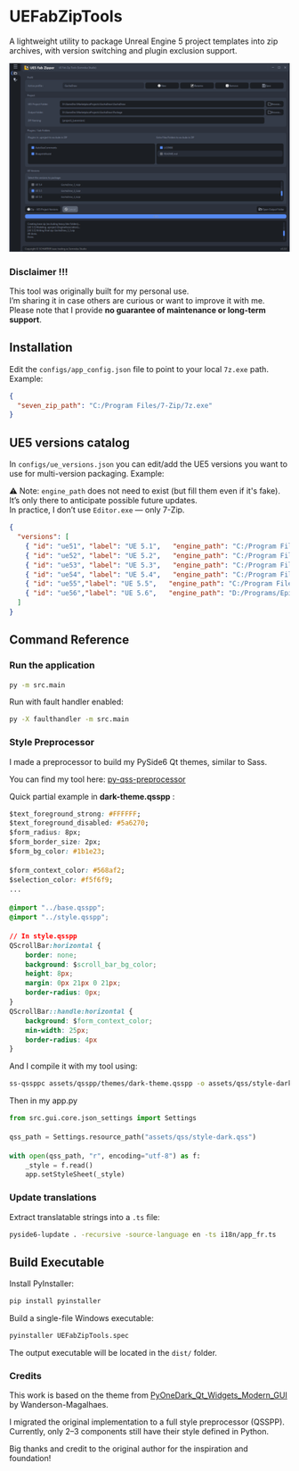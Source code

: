 # UEFabZipTools

A lightweight utility to package Unreal Engine 5 project templates into zip archives, with version switching and plugin exclusion support.

![UEFabZipTools screenshot](resources/app_gui_overview.png)

### Disclaimer !!!

This tool was originally built for my personal use.  
I’m sharing it in case others are curious or want to improve it with me.  
Please note that I provide **no guarantee of maintenance or long-term support**.

## Installation

Edit the `configs/app_config.json` file to point to your local `7z.exe` path.  
Example:

```json
{
  "seven_zip_path": "C:/Program Files/7-Zip/7z.exe"
}
```

## UE5 versions catalog

In `configs/ue_versions.json` you can edit/add the UE5 versions you want to use for multi-version packaging. Example:

⚠️ Note: `engine_path` does not need to exist (but fill them even if it's fake). It’s only there to anticipate possible future updates.  
In practice, I don’t use `Editor.exe` — only 7-Zip.

```json
{
  "versions": [
    { "id": "ue51", "label": "UE 5.1",   "engine_path": "C:/Program Files/Epic Games/UE_5.1" },
    { "id": "ue52", "label": "UE 5.2",   "engine_path": "C:/Program Files/Epic Games/UE_5.2" },
    { "id": "ue53", "label": "UE 5.3",   "engine_path": "C:/Program Files/Epic Games/UE_5.3" },
    { "id": "ue54", "label": "UE 5.4",   "engine_path": "C:/Program Files/Epic Games/UE_5.4" },
    { "id": "ue55","label": "UE 5.5",   "engine_path": "C:/Program Files/Epic Games/UE_5.5" },
    { "id": "ue56","label": "UE 5.6",   "engine_path": "D:/Programs/Epic Games/UE_5.6" }
  ]
}
```

## Command Reference

### Run the application

```bash
py -m src.main
```

Run with fault handler enabled:

```bash
py -X faulthandler -m src.main
```

### Style Preprocessor

I made a preprocessor to build my PySide6 Qt themes, similar to Sass.

You can find my tool here: [py-qss-preprocessor](https://github.com/SomndusStudio/py-qss-preprocessor)

Quick partial example in **dark-theme.qsspp** :

```css
$text_foreground_strong: #FFFFFF;
$text_foreground_disabled: #5a6270;
$form_radius: 8px;
$form_border_size: 2px;
$form_bg_color: #1b1e23;

$form_context_color: #568af2;
$selection_color: #f5f6f9;
...

@import "../base.qsspp";
@import "../style.qsspp";

// In style.qsspp
QScrollBar:horizontal {
    border: none;
    background: $scroll_bar_bg_color;
    height: 8px;
    margin: 0px 21px 0 21px;
	border-radius: 0px;
}
QScrollBar::handle:horizontal {
    background: $form_context_color;
    min-width: 25px;
	border-radius: 4px
}
```

And I compile it with my tool using:

```bash
ss-qssppc assets/qsspp/themes/dark-theme.qsspp -o assets/qss/style-dark.qss   
```

Then in my app.py

```py
from src.gui.core.json_settings import Settings

qss_path = Settings.resource_path("assets/qss/style-dark.qss")

with open(qss_path, "r", encoding="utf-8") as f:
    _style = f.read()
    app.setStyleSheet(_style)
```

### Update translations

Extract translatable strings into a `.ts` file:

```bash
pyside6-lupdate . -recursive -source-language en -ts i18n/app_fr.ts
```

## Build Executable

Install PyInstaller:

```bash
pip install pyinstaller
```

Build a single-file Windows executable:

```bash
pyinstaller UEFabZipTools.spec
```

The output executable will be located in the `dist/` folder.

### Credits

This work is based on the theme from [PyOneDark_Qt_Widgets_Modern_GUI](https://github.com/Wanderson-Magalhaes/PyOneDark_Qt_Widgets_Modern_GUI) by Wanderson-Magalhaes.  

I migrated the original implementation to a full style preprocessor (QSSPP).  
Currently, only 2–3 components still have their style defined in Python.  

Big thanks and credit to the original author for the inspiration and foundation!